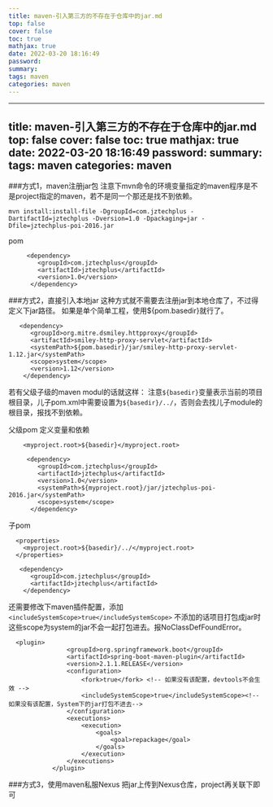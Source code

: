 ```yaml
---
title: maven-引入第三方的不存在于仓库中的jar.md
top: false
cover: false
toc: true
mathjax: true
date: 2022-03-20 18:16:49
password:
summary:
tags: maven
categories: maven
---
```

---
title: maven-引入第三方的不存在于仓库中的jar.md
top: false
cover: false
toc: true
mathjax: true
date: 2022-03-20 18:16:49
password:
summary:
tags: maven
categories: maven
---
###方式1，maven注册jar包
注意下mvn命令的环境变量指定的maven程序是不是project指定的maven，若不是同一个那还是找不到依赖。
~~~
mvn install:install-file -DgroupId=com.jztechplus -DartifactId=jztechplus -Dversion=1.0 -Dpackaging=jar -Dfile=jztechplus-poi-2016.jar
~~~

pom
~~~
     <dependency>
        <groupId>com.jztechplus</groupId>
        <artifactId>jztechplus</artifactId>
        <version>1.0</version>
      </dependency>
~~~

###方式2，直接引入本地jar
这种方式就不需要去注册jar到本地仓库了，不过得定义下jar路径。
如果是单个简单工程，使用${pom.basedir}就行了。
~~~
   <dependency>
      <groupId>org.mitre.dsmiley.httpproxy</groupId>
      <artifactId>smiley-http-proxy-servlet</artifactId>
      <systemPath>${pom.basedir}/jar/smiley-http-proxy-servlet-1.12.jar</systemPath>
      <scope>system</scope>
      <version>1.12</version>
    </dependency>
~~~

若有父级子级的maven modul的话就这样：
注意`${basedir}`变量表示当前的项目根目录，儿子pom.xml中需要设置为`${basedir}/../`，否则会去找儿子module的根目录，报找不到依赖。

父级pom
定义变量和依赖
~~~
    <myproject.root>${basedir}</myproject.root>
~~~
~~~
     <dependency>
        <groupId>com.jztechplus</groupId>
        <artifactId>jztechplus</artifactId>
        <version>1.0</version>
        <systemPath>${myproject.root}/jar/jztechplus-poi-2016.jar</systemPath>
        <scope>system</scope>
      </dependency>

~~~


子pom
~~~
  <properties>
    <myproject.root>${basedir}/../</myproject.root>
  </properties>
~~~
~~~
   <dependency>
      <groupId>com.jztechplus</groupId>
      <artifactId>jztechplus</artifactId>
    </dependency>

~~~

还需要修改下maven插件配置，添加 `<includeSystemScope>true</includeSystemScope>` 不添加的话项目打包成jar时这些scope为system的jar不会一起打包进去。报NoClassDefFoundError。
~~~
  <plugin>
                <groupId>org.springframework.boot</groupId>
                <artifactId>spring-boot-maven-plugin</artifactId>
                <version>2.1.1.RELEASE</version>
                <configuration>
                    <fork>true</fork> <!-- 如果没有该配置，devtools不会生效 -->
                    <includeSystemScope>true</includeSystemScope><!-- 如果没有该配置，System下的jar打包不进去-->
                </configuration>
                <executions>
                    <execution>
                        <goals>
                            <goal>repackage</goal>
                        </goals>
                    </execution>
                </executions>
            </plugin>
~~~

###方式3，使用maven私服Nexus
把jar上传到Nexus仓库，project再关联下即可

